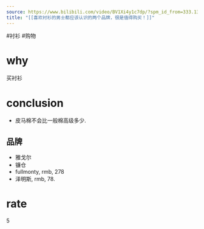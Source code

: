```yaml
---
source: https://www.bilibili.com/video/BV1Xi4y1c7dp/?spm_id_from=333.1387.upload.video_card.click&vd_source=549bde2564979641a5f0adbcfa529b0a
title: "[[喜欢衬衫的男士都应该认识的两个品牌，很是值得购买！]]"
---
```


#衬衫 #购物 
# why
买衬衫

# conclusion
- 皮马棉不会比一般棉高级多少.

## 品牌
- 雅戈尔
- 镰仓
- fullmonty, rmb, 278
- 泽明斯, rmb, 78.

# rate
5